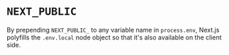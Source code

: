 # `NEXT_PUBLIC`
By prepending `NEXT_PUBLIC_` to any variable name in `process.env`, Next.js polyfills the `.env.local` node object so that it's also available on the client side.
